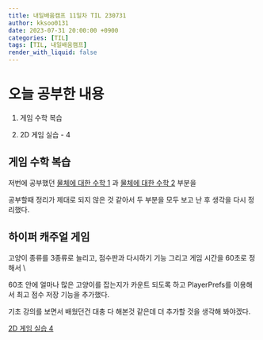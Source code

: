 ```yaml
---
title: 내일배움캠프 11일차 TIL 230731
author: kksoo0131
date: 2023-07-31 20:00:00 +0900
categories: [TIL]
tags: [TIL, 내일배움캠프]
render_with_liquid: false
---
```


# 오늘 공부한 내용

1. 게임 수학 복습

2. 2D 게임 실습 - 4


## 게임 수학 복습

저번에 공부했던 [물체에 대한 수학 1](https://kksoo0131.github.io/posts/gameMathmatics-2/) 과 [물체에 대한 수학 2](https://kksoo0131.github.io/posts/gameMathmatics-2/) 부분을

공부할때 정리가 제대로 되지 않은 것 같아서 두 부분을 모두 보고 난 후 생각을 다시 정리했다.

## 하이퍼 캐주얼 게임

고양이 종류를 3종류로 늘리고, 점수판과 다시하기 기능 그리고 게임 시간을 60초로 정해서 \

60초 안에 얼마나 많은 고양이를 잡는지가 카운트 되도록 하고 PlayerPrefs를 이용해서 최고 점수 저장 기능을 추가했다.

기초 강의를 보면서 배웠던건 대충 다 해본것 같은데 더 추가할 것을 생각해 봐야겠다.

[2D 게임 실습 4](https://kksoo0131.github.io/posts/toyProject-Practice2DGame-4/)

